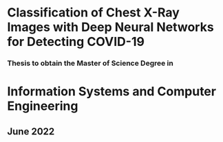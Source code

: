# Classification of Chest X-Ray Images with Deep Neural Networks for Detecting COVID-19

### Thesis to obtain the Master of Science Degree in

# Information Systems and Computer Engineering

## June 2022
